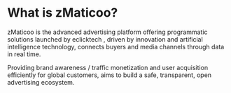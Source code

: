# What is zMaticoo?

zMaticoo is the advanced advertising platform offering programmatic solutions launched by eclicktech , driven by innovation and artificial intelligence technology, connects buyers and media channels through data in real time.&#x20;

Providing brand awareness / traffic monetization and user acquisition efficiently for global customers, aims to build a safe, transparent, open advertising ecosystem.
